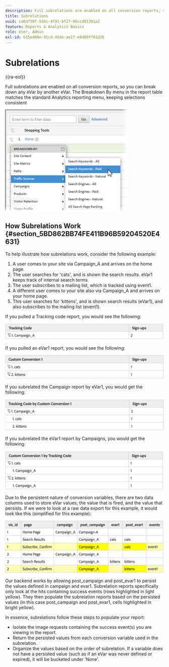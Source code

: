 ```yaml
---
description: Full subrelations are enabled on all conversion reports, so you can break down any eVar by another eVar. The Breakdown By menu in the report table matches the standard Analytics reporting menu, keeping selections consistent
title: Subrelations
uuid: ca6df50f-5d4c-4f91-bf27-86ccd01391a2
feature: Reports & Analytics Basics
role: User, Admin
exl-id: 615ed00e-91cd-45de-ae1f-e0d09ff01d26
---
```

# Subrelations

{{ra-eol}}

Full subrelations are enabled on all conversion reports, so you can break down any eVar by another eVar. The Breakdown By menu in the report table matches the standard Analytics reporting menu, keeping selections consistent

 ![](assets/subrelations.png)

## How Subrelations Work {#section_5BD862BB74FE411B96B59204520E4631}

To help illustrate how subrelations work, consider the following example:

1. A user comes to your site via Campaign_A and arrives on the home page.
1. The user searches for 'cats', and is shown the search results. eVar1 keeps track of internal search terms.
1. The user subscribes to a mailing list, which is tracked using event1.
1. A different user comes to your site also via Campaign_A and arrives on your home page.
1. This user searches for 'kittens', and is shown search results (eVar1), and also subscribes to the mailing list (event1).

If you pulled a Tracking code report, you would see the following:

![](assets/subrel_1.png)

If you pulled an eVar1 report, you would see the following:

![](assets/subrel_2.png)

If you subrelated the Campaign report by eVar1, you would get the following:

![](assets/subrel_3.png)

If you subrelated the eVar1 report by Campaigns, you would get the following:

![](assets/subrel_4.png)

Due to the persistent nature of conversion variables, there are two data columns used to store eVar values; the value that is fired, and the value that persists. If we were to look at a raw data export for this example, it would look like this (simplified for this example):

![](assets/subrel_5.png)

Our backend works by allowing post_campaign and post_evar1 to persist the values defined in campaign and evar1. Subrelation reports specifically only look at the hits containing success events (rows highlighted in light yellow). They then populate the subrelation reports based on the persisted values (in this case post_campaign and post_evar1, cells highlighted in bright yellow).

In essence, subrelations follow these steps to populate your report:

* Isolate the image requests containing the success event(s) you are viewing in the report.
* Return the persisted values from each conversion variable used in the subrelation.
* Organize the values based on the order of subrelation. If a variable does not have a persisted value (such as if an eVar was never defined or expired), it will be bucketed under 'None'.
